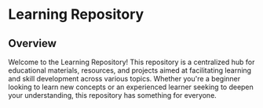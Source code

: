 # Learning Repository

## Overview
Welcome to the Learning Repository! This repository is a centralized hub for educational materials, resources, and projects aimed at facilitating learning and skill development across various topics. Whether you're a beginner looking to learn new concepts or an experienced learner seeking to deepen your understanding, this repository has something for everyone.
